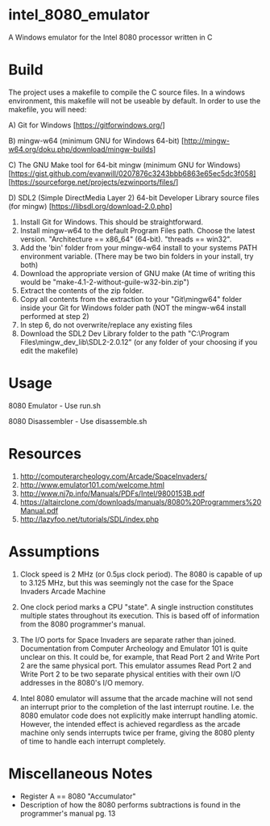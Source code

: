 # intel_8080_emulator
A Windows emulator for the Intel 8080 processor written in C

# Build
The project uses a makefile to compile the C source files. 
In a windows environment, this makefile will not be useable by default. 
In order to use the makefile, you will need: 

A) Git for Windows [https://gitforwindows.org/]

B) mingw-w64 (minimum GNU for Windows 64-bit) [http://mingw-w64.org/doku.php/download/mingw-builds]

C) The GNU Make tool for 64-bit mingw (minimum GNU for Windows) [https://gist.github.com/evanwill/0207876c3243bbb6863e65ec5dc3f058] [https://sourceforge.net/projects/ezwinports/files/]

D) SDL2 (Simple DirectMedia Layer 2) 64-bit Developer Library source files (for mingw) [https://libsdl.org/download-2.0.php]


1) Install Git for Windows. This should be straightforward.
2) Install mingw-w64 to the default Program Files path. Choose the latest version. "Architecture == x86_64" (64-bit). "threads == win32".
3) Add the 'bin' folder from your mingw-w64 install to your systems PATH environment variable. (There may be two bin folders in your install, try both)
4) Download the appropriate version of GNU make (At time of writing this would be "make-4.1-2-without-guile-w32-bin.zip")
5) Extract the contents of the zip folder.
6) Copy all contents from the extraction to your "Git\mingw64\" folder inside your Git for Windows folder path (NOT the mingw-w64 install performed at step 2)
7) In step 6, do not overwrite/replace any existing files
8) Download the SDL2 Dev Library folder to the path "C:\Program Files\mingw_dev_lib\SDL2-2.0.12" (or any folder of your choosing if you edit the makefile)

# Usage
8080 Emulator - Use run.sh

8080 Disassembler - Use disassemble.sh

# Resources
1) http://computerarcheology.com/Arcade/SpaceInvaders/
2) http://www.emulator101.com/welcome.html
3) http://www.nj7p.info/Manuals/PDFs/Intel/9800153B.pdf
4) https://altairclone.com/downloads/manuals/8080%20Programmers%20Manual.pdf
5) http://lazyfoo.net/tutorials/SDL/index.php

# Assumptions
1) Clock speed is 2 MHz (or 0.5μs clock period). The 8080 is capable of up to 3.125 MHz, but this was seemingly not 
the case for the Space Invaders Arcade Machine

2) One clock period marks a CPU "state". A single instruction constitutes multiple states throughout its execution.
This is based off of information from the 8080 programmer's manual.

3) The I/O ports for Space Invaders are separate rather than joined. Documentation from Computer Archeology and Emulator
101 is quite unclear on this. It could be, for example, that Read Port 2 and Write Port 2 are the same physical port.
This emulator assumes Read Port 2 and Write Port 2 to be two separate physical entities with their own I/O addresses in
the 8080's I/O memory.

4) Intel 8080 emulator will assume that the arcade machine will not send an interrupt prior to the completion of the 
last interrupt routine. I.e. the 8080 emulator code does not explicitly make interrupt handling atomic. However,
the intended effect is achieved regardless as the arcade machine only sends interrupts twice per frame,
giving the 8080 plenty of time to handle each interrupt completely.

# Miscellaneous Notes
- Register A == 8080 "Accumulator"
- Description of how the 8080 performs subtractions is found in the programmer's manual pg. 13 